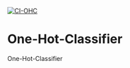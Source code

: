 [![CI-OHC](https://github.com/hussnain-imtiaz/One-Hot-Classifier/actions/workflows/main.yml/badge.svg)](https://github.com/hussnain-imtiaz/One-Hot-Classifier/actions/workflows/main.yml)
# One-Hot-Classifier
One-Hot-Classifier

